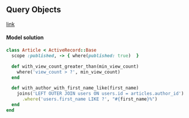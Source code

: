 ## Query Objects
[link](https://github.com/infinum/rails-handbook/blob/master/Design%20Patterns/Query%20Objects.md)

#### Model solution

``` ruby
class Article < ActiveRecord::Base
  scope :published, -> { where(published: true)  }

  def with_view_count_greater_than(min_view_count)
    where('view_count > ?', min_view_count)
  end

  def with_author_with_first_name_like(first_name)
    joins('LEFT OUTER JOIN users ON users.id = articles.author_id')
      .where('users.first_name LIKE ?', "#{first_name}%")
  end
end
```

